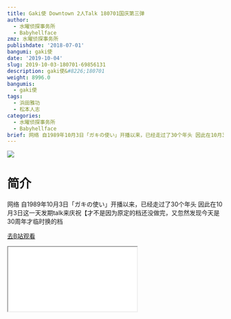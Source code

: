 ```yaml
---
title: Gaki使 Downtown 2人Talk 180701国庆第三弹
author:
  - 水曜侦探事务所
  - Babyhellface
zmz: 水曜侦探事务所
publishdate: '2018-07-01'
bangumi: gaki使
date: '2019-10-04'
slug: 2019-10-03-180701-69856131
description: gaki使&#8226;180701
weight: 8996.0
bangumis:
  - gaki使
tags:
  - 浜田雅功
  - 松本人志
categories:
  - 水曜侦探事务所
  - Babyhellface
brief: 网络 自1989年10月3日「ガキの使い」开播以来，已经走过了30个年头 因此在10月3日这一天发期talk来庆祝【才不是因为原定的档还没做完，又忽然发现今天是30周年才临时换的档
---
```

![](https://raw.githubusercontent.com/tcgriffith/owaraisite/master/static/tmpimg/cd1986eedf4903acac591abd1dede512106a41e0.jpg.480.jpg)
# 简介  
网络
自1989年10月3日「ガキの使い」开播以来，已经走过了30个年头
因此在10月3日这一天发期talk来庆祝【才不是因为原定的档还没做完，又忽然发现今天是30周年才临时换的档  

[去B站观看](https://www.bilibili.com/video/av69856131/)
<div class ="resp-container"><iframe class="testiframe" src="//player.bilibili.com/player.html?aid=69856131"", scrolling="no", allowfullscreen="true" > </iframe></div> 
